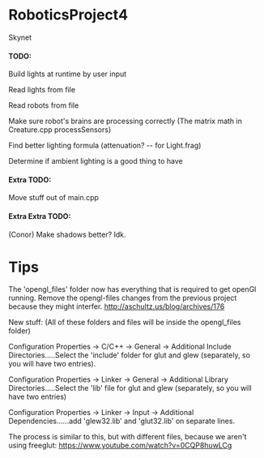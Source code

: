 # RoboticsProject4
Skynet



#### TODO:

  Build lights at runtime by user input
  
  Read lights from file
  
  Read robots from file
  
  Make sure robot's brains are processing correctly (The matrix math in Creature.cpp processSensors)
  
  Find better lighting formula (attenuation? -- for Light.frag)
  
  Determine if ambient lighting is a good thing to have
  
#### Extra TODO:
  
  Move stuff out of main.cpp
  
#### Extra Extra TODO:

  (Conor) Make shadows better? Idk.


# Tips

  The 'opengl_files' folder now has everything that is required to get openGl running. Remove the opengl-files changes from the previous project because they might interfer. http://aschultz.us/blog/archives/176
  
  New stuff: (All of these folders and files will be inside the opengl_files folder)
  
  Configuration Properties -> C/C++ -> General -> Additional Include Directories.....Select the 'include' folder for glut and glew (separately, so you will have two entries).
  
  Configuration Properties -> Linker -> General -> Additional Library Directories.....Select the 'lib' file for glut and glew (separately, so you will have two entries)
  
  Configuration Properties -> Linker -> Input -> Additional Dependencies......add 'glew32.lib' and 'glut32.lib' on separate lines.
  
  The process is similar to this, but with different files, because we aren't using freeglut: https://www.youtube.com/watch?v=0CQP8huwLCg
